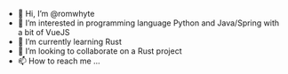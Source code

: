 - 👋 Hi, I’m @romwhyte
- 👀 I’m interested in programming language Python and Java/Spring with a bit of VueJS
- 🌱 I’m currently learning Rust
- 💞️ I’m looking to collaborate on a Rust project
- 📫 How to reach me ...

<!---
romwhyte/romwhyte is a ✨ special ✨ repository because its `README.md` (this file) appears on your GitHub profile.
You can click the Preview link to take a look at your changes.
--->
